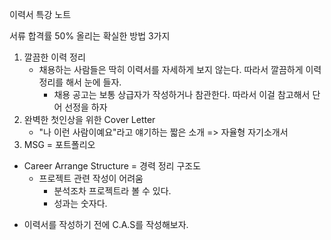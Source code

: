 이력서 특강 노트

서류 합격률 50% 올리는 확실한 방법 3가지

1. 깔끔한 이력 정리
   - 채용하는 사람들은 딱히 이력서를 자세하게 보지 않는다. 따라서 깔끔하게 이력 정리를 해서 눈에 들자.
     - 채용 공고는 보통 상급자가 작성하거나 참관한다. 따라서 이걸 참고해서 단어 선정을 하자
2. 완벽한 첫인상을 위한 Cover Letter
   - "나 이런 사람이예요"라고 얘기하는 짧은 소개
     => 자율형 자기소개서
3. MSG = 포트폴리오

- Career Arrange Structure = 경력 정리 구조도
  - 프로젝트 관련 작성이 어려움
    - 분석조차 프로젝트라 볼 수 있다.
    - 성과는 숫자다.

* 이력서를 작성하기 전에 C.A.S를 작성해보자.
